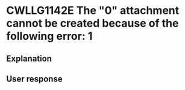 # CWLLG1142E The "0" attachment cannot be created  because of the following error: 1

## Explanation

## User response